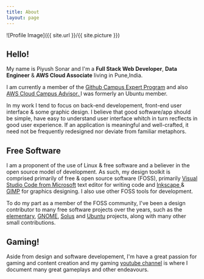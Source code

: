 ```yaml
---
title: About
layout: page
---
```

![Profile Image]({{ site.url }}/{{ site.picture }})

<h2>Hello!</h2>

<p>My name is Piyush Sonar and I'm a <strong>Full Stack Web Developer</strong>, <strong>Data Engineer</strong> & <strong>AWS Cloud Associate</strong> living in Pune,India.</p>

<p>I am currently a member of the <a href="https://gnome.org/foundation">Github Campus Expert Program</a> and also <a href="https://gnome.org/foundation"> AWS Cloud Campus Advisor. </a>I was formerly an Ubuntu member.</p>

<p>In my work I tend to focus on back-end developement, front-end user interface & some graphic design. I believe that good software/app should be simple, have easy to understand user interface whitch in turn recflects in good user experience. If an application is meaningful and well-crafted, it need not be frequently redesigned nor deviate from familiar metaphors.</p>

<h2>Free Software</h2>

<p>I am a proponent of the use of Linux & free software and a believer in the open source model of development. As such, my design toolkit is comprised primarily of free & open source software (FOSS), primarily <a href="https://inkscape.org">Visual Studio Code from Microsoft</a> text editor for writing code and <a href="https://inkscape.org">Inkscape </a> & <a href="https://gimp.org">GIMP</a> for graphics designing. I also use other FOSS tools for development.

<p>To do my part as a member of the FOSS community, I've been a design contributor to many free software projects over the years, such as the <a href="https://elementory.io">elementary</a>, <a href="https://gnome.org">GNOME</a>, <a href="https://www.solus-project.com">Solus</a> and <a href="https://ubuntu.com">Ubuntu</a> projects, along with many other small contributions.</p>


<h2>Gaming!</h2>

<p>Aside from design and software developement, I'm have a great passion for gaming and content creation and my gaming <a href="https://www.youtube.com/channel/UCkIt7sFMRB0nfVDlIlnP7EA">youtube channel</a> is where I document many great gameplays and other endeavours.</p>
